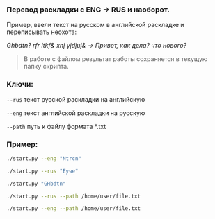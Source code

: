 ### Перевод раскладки с ENG -> RUS и наоборот.

Пример, ввели текст на русском в английской раскладке и переписывать неохота:

_Ghbdtn? rfr ltkf& xnj yjdjuj& -> Привет, как дела? что нового?_

> В работе с файлом результат работы сохраняется в текущую папку скрипта.

### Ключи:
```--rus```    текст русской раскладки на английскую

```--eng```    текст английской раскладки на русскую

```--path```   путь к файлу формата *.txt

### Пример:
```bash
./start.py --eng "Ntrcn"

./start.py --rus "Еуче"

./start.py "GHbdtn"

./start.py --rus --path /home/user/file.txt

./start.py --eng --path /home/user/file.txt
```

